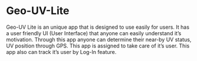 # Geo-UV-Lite
Geo-UV Lite is an unique app that is designed to use easily for users. It has a user friendly UI (User Interface) that anyone can easily understand it’s motivation. Through this app anyone can determine their near-by UV status, UV position through GPS. This app is assigned to take care of it’s user. This app also can track it’s user by Log-In feature. 
